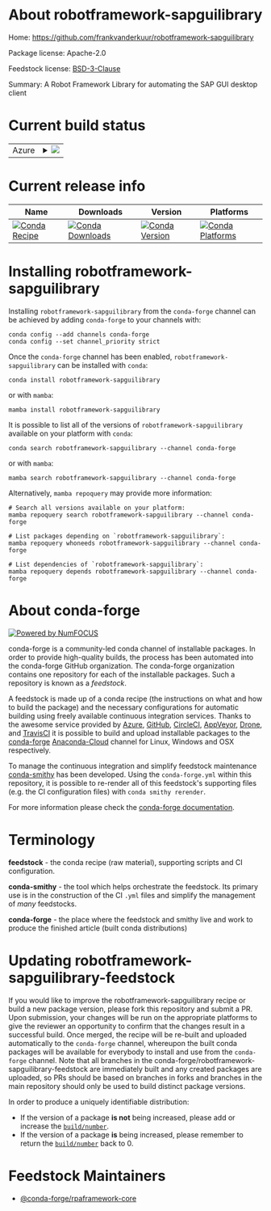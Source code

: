 About robotframework-sapguilibrary
==================================

Home: https://github.com/frankvanderkuur/robotframework-sapguilibrary

Package license: Apache-2.0

Feedstock license: [BSD-3-Clause](https://github.com/conda-forge/robotframework-sapguilibrary-feedstock/blob/main/LICENSE.txt)

Summary: A Robot Framework Library for automating the SAP GUI desktop client

Current build status
====================


<table>
    
  <tr>
    <td>Azure</td>
    <td>
      <details>
        <summary>
          <a href="https://dev.azure.com/conda-forge/feedstock-builds/_build/latest?definitionId=11347&branchName=main">
            <img src="https://dev.azure.com/conda-forge/feedstock-builds/_apis/build/status/robotframework-sapguilibrary-feedstock?branchName=main">
          </a>
        </summary>
        <table>
          <thead><tr><th>Variant</th><th>Status</th></tr></thead>
          <tbody><tr>
              <td>win_64_python3.10.____cpython</td>
              <td>
                <a href="https://dev.azure.com/conda-forge/feedstock-builds/_build/latest?definitionId=11347&branchName=main">
                  <img src="https://dev.azure.com/conda-forge/feedstock-builds/_apis/build/status/robotframework-sapguilibrary-feedstock?branchName=main&jobName=win&configuration=win_64_python3.10.____cpython" alt="variant">
                </a>
              </td>
            </tr><tr>
              <td>win_64_python3.11.____cpython</td>
              <td>
                <a href="https://dev.azure.com/conda-forge/feedstock-builds/_build/latest?definitionId=11347&branchName=main">
                  <img src="https://dev.azure.com/conda-forge/feedstock-builds/_apis/build/status/robotframework-sapguilibrary-feedstock?branchName=main&jobName=win&configuration=win_64_python3.11.____cpython" alt="variant">
                </a>
              </td>
            </tr><tr>
              <td>win_64_python3.8.____73_pypy</td>
              <td>
                <a href="https://dev.azure.com/conda-forge/feedstock-builds/_build/latest?definitionId=11347&branchName=main">
                  <img src="https://dev.azure.com/conda-forge/feedstock-builds/_apis/build/status/robotframework-sapguilibrary-feedstock?branchName=main&jobName=win&configuration=win_64_python3.8.____73_pypy" alt="variant">
                </a>
              </td>
            </tr><tr>
              <td>win_64_python3.8.____cpython</td>
              <td>
                <a href="https://dev.azure.com/conda-forge/feedstock-builds/_build/latest?definitionId=11347&branchName=main">
                  <img src="https://dev.azure.com/conda-forge/feedstock-builds/_apis/build/status/robotframework-sapguilibrary-feedstock?branchName=main&jobName=win&configuration=win_64_python3.8.____cpython" alt="variant">
                </a>
              </td>
            </tr><tr>
              <td>win_64_python3.9.____73_pypy</td>
              <td>
                <a href="https://dev.azure.com/conda-forge/feedstock-builds/_build/latest?definitionId=11347&branchName=main">
                  <img src="https://dev.azure.com/conda-forge/feedstock-builds/_apis/build/status/robotframework-sapguilibrary-feedstock?branchName=main&jobName=win&configuration=win_64_python3.9.____73_pypy" alt="variant">
                </a>
              </td>
            </tr><tr>
              <td>win_64_python3.9.____cpython</td>
              <td>
                <a href="https://dev.azure.com/conda-forge/feedstock-builds/_build/latest?definitionId=11347&branchName=main">
                  <img src="https://dev.azure.com/conda-forge/feedstock-builds/_apis/build/status/robotframework-sapguilibrary-feedstock?branchName=main&jobName=win&configuration=win_64_python3.9.____cpython" alt="variant">
                </a>
              </td>
            </tr>
          </tbody>
        </table>
      </details>
    </td>
  </tr>
</table>

Current release info
====================

| Name | Downloads | Version | Platforms |
| --- | --- | --- | --- |
| [![Conda Recipe](https://img.shields.io/badge/recipe-robotframework--sapguilibrary-green.svg)](https://anaconda.org/conda-forge/robotframework-sapguilibrary) | [![Conda Downloads](https://img.shields.io/conda/dn/conda-forge/robotframework-sapguilibrary.svg)](https://anaconda.org/conda-forge/robotframework-sapguilibrary) | [![Conda Version](https://img.shields.io/conda/vn/conda-forge/robotframework-sapguilibrary.svg)](https://anaconda.org/conda-forge/robotframework-sapguilibrary) | [![Conda Platforms](https://img.shields.io/conda/pn/conda-forge/robotframework-sapguilibrary.svg)](https://anaconda.org/conda-forge/robotframework-sapguilibrary) |

Installing robotframework-sapguilibrary
=======================================

Installing `robotframework-sapguilibrary` from the `conda-forge` channel can be achieved by adding `conda-forge` to your channels with:

```
conda config --add channels conda-forge
conda config --set channel_priority strict
```

Once the `conda-forge` channel has been enabled, `robotframework-sapguilibrary` can be installed with `conda`:

```
conda install robotframework-sapguilibrary
```

or with `mamba`:

```
mamba install robotframework-sapguilibrary
```

It is possible to list all of the versions of `robotframework-sapguilibrary` available on your platform with `conda`:

```
conda search robotframework-sapguilibrary --channel conda-forge
```

or with `mamba`:

```
mamba search robotframework-sapguilibrary --channel conda-forge
```

Alternatively, `mamba repoquery` may provide more information:

```
# Search all versions available on your platform:
mamba repoquery search robotframework-sapguilibrary --channel conda-forge

# List packages depending on `robotframework-sapguilibrary`:
mamba repoquery whoneeds robotframework-sapguilibrary --channel conda-forge

# List dependencies of `robotframework-sapguilibrary`:
mamba repoquery depends robotframework-sapguilibrary --channel conda-forge
```


About conda-forge
=================

[![Powered by
NumFOCUS](https://img.shields.io/badge/powered%20by-NumFOCUS-orange.svg?style=flat&colorA=E1523D&colorB=007D8A)](https://numfocus.org)

conda-forge is a community-led conda channel of installable packages.
In order to provide high-quality builds, the process has been automated into the
conda-forge GitHub organization. The conda-forge organization contains one repository
for each of the installable packages. Such a repository is known as a *feedstock*.

A feedstock is made up of a conda recipe (the instructions on what and how to build
the package) and the necessary configurations for automatic building using freely
available continuous integration services. Thanks to the awesome service provided by
[Azure](https://azure.microsoft.com/en-us/services/devops/), [GitHub](https://github.com/),
[CircleCI](https://circleci.com/), [AppVeyor](https://www.appveyor.com/),
[Drone](https://cloud.drone.io/welcome), and [TravisCI](https://travis-ci.com/)
it is possible to build and upload installable packages to the
[conda-forge](https://anaconda.org/conda-forge) [Anaconda-Cloud](https://anaconda.org/)
channel for Linux, Windows and OSX respectively.

To manage the continuous integration and simplify feedstock maintenance
[conda-smithy](https://github.com/conda-forge/conda-smithy) has been developed.
Using the ``conda-forge.yml`` within this repository, it is possible to re-render all of
this feedstock's supporting files (e.g. the CI configuration files) with ``conda smithy rerender``.

For more information please check the [conda-forge documentation](https://conda-forge.org/docs/).

Terminology
===========

**feedstock** - the conda recipe (raw material), supporting scripts and CI configuration.

**conda-smithy** - the tool which helps orchestrate the feedstock.
                   Its primary use is in the construction of the CI ``.yml`` files
                   and simplify the management of *many* feedstocks.

**conda-forge** - the place where the feedstock and smithy live and work to
                  produce the finished article (built conda distributions)


Updating robotframework-sapguilibrary-feedstock
===============================================

If you would like to improve the robotframework-sapguilibrary recipe or build a new
package version, please fork this repository and submit a PR. Upon submission,
your changes will be run on the appropriate platforms to give the reviewer an
opportunity to confirm that the changes result in a successful build. Once
merged, the recipe will be re-built and uploaded automatically to the
`conda-forge` channel, whereupon the built conda packages will be available for
everybody to install and use from the `conda-forge` channel.
Note that all branches in the conda-forge/robotframework-sapguilibrary-feedstock are
immediately built and any created packages are uploaded, so PRs should be based
on branches in forks and branches in the main repository should only be used to
build distinct package versions.

In order to produce a uniquely identifiable distribution:
 * If the version of a package **is not** being increased, please add or increase
   the [``build/number``](https://docs.conda.io/projects/conda-build/en/latest/resources/define-metadata.html#build-number-and-string).
 * If the version of a package **is** being increased, please remember to return
   the [``build/number``](https://docs.conda.io/projects/conda-build/en/latest/resources/define-metadata.html#build-number-and-string)
   back to 0.

Feedstock Maintainers
=====================

* [@conda-forge/rpaframework-core](https://github.com/conda-forge/rpaframework-core/)

